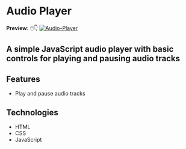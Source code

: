 # Audio Player

**Preview:** 🖱️👇
[![Audio-Player](./assets/png/Js_audio-player.png)](https://stei-itstudents.github.io/Js_audio-player/)

## A simple JavaScript audio player with basic controls for playing and pausing audio tracks

## Features

- Play and pause audio tracks

## Technologies

- HTML
- CSS
- JavaScript
